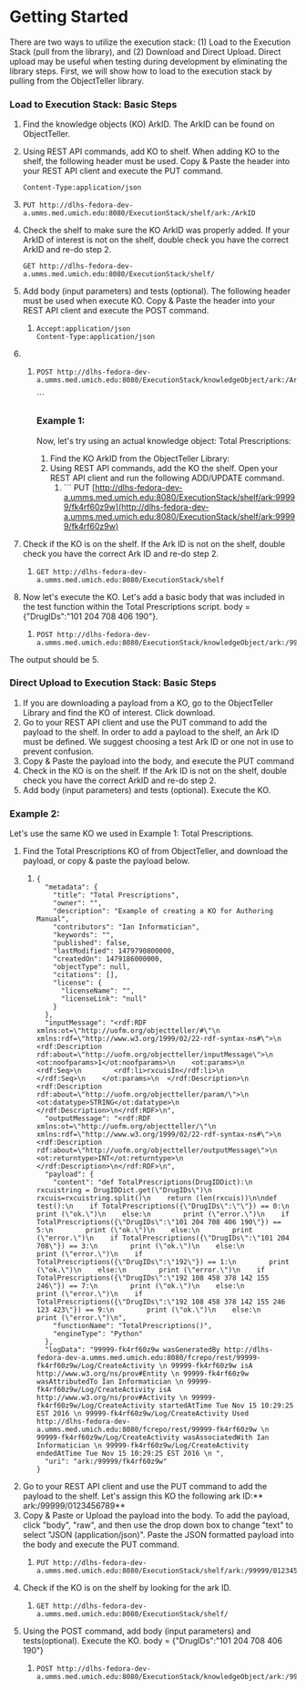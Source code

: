 # Getting Started

There are two ways to utilize the execution stack: \(1\) Load to the Execution Stack \(pull from the library\), and \(2\) Download and Direct Upload. Direct upload may be useful when testing during development by eliminating the library steps. First, we will show how to load to the execution stack by pulling from the ObjectTeller library.

### Load to Execution Stack: Basic Steps

1. Find the knowledge objects \(KO\) ArkID. The ArkID can be found on ObjectTeller.

2. Using REST API commands, add KO to shelf. When adding KO to the shelf, the following header must be used. Copy & Paste the header into your REST API client and execute the PUT command.

   ```
   Content-Type:application/json
   ```

3. ```
   PUT http://dlhs-fedora-dev-a.umms.med.umich.edu:8080/ExecutionStack/shelf/ark:/ArkID
   ```
4. Check the shelf to make sure the KO ArkID was properly added. If your ArkID of interest is not on the shelf, double check you have the correct ArkID and re-do step 2.

   ```
   GET http://dlhs-fedora-dev-a.umms.med.umich.edu:8080/ExecutionStack/shelf/
   ```

5. Add body \(input parameters\) and tests \(optional\). The following header must be used when execute KO. Copy & Paste the header into your REST API client and execute the POST command.

   1. ```
      Accept:application/json
      Content-Type:application/json
      ```

6. 1. ```
      POST http://dlhs-fedora-dev-a.umms.med.umich.edu:8080/ExecutionStack/knowledgeObject/ark:/ArkID/result
      ```

      \`\`\`

      ### Example 1:

      Now, let's try using an actual knowledge object: Total Prescriptions:

      1. Find the KO ArkID from the ObjectTeller Library:
      2. Using REST API commands, add the KO the shelf. Open your REST API client and run the following ADD/UPDATE command.
         1. \`\`\`
            PUT [http://dlhs-fedora-dev-a.umms.med.umich.edu:8080/ExecutionStack/shelf/ark:99999/fk4rf60z9w](http://dlhs-fedora-dev-a.umms.med.umich.edu:8080/ExecutionStack/shelf/ark:99999/fk4rf60z9w)
7. Check if the KO is on the shelf. If the Ark ID is not on the shelf, double check you have the correct Ark ID and re-do step 2.   
   1. `GET http://dlhs-fedora-dev-a.umms.med.umich.edu:8080/ExecutionStack/shelf`

8. Now let's execute the KO. Let's add a basic body that was included in the test function within the Total Prescriptions script. body = {"DrugIDs":"101 204 708 406 190"}.
   1. ```
      POST http://dlhs-fedora-dev-a.umms.med.umich.edu:8080/ExecutionStack/knowledgeObject/ark:/99999/fk4rf60z9w/result
      ```

The output should be 5.

### Direct Upload to Execution Stack: Basic Steps

1. If you are downloading a payload from a KO, go to the ObjectTeller Library and find the KO of interest. Click download.
2. Go to your REST API client and use the PUT command to add the payload to the shelf. In order to add a payload to the shelf, an Ark ID must be defined. We suggest choosing a test Ark ID or one not in use to prevent confusion. 
3. Copy & Paste the payload into the body, and execute the PUT command
4. Check in the KO is on the shelf. If the Ark ID is not on the shelf, double check you have the correct ArkID and re-do step 2.
5. Add body \(input parameters\) and tests \(optional\). Execute the KO.

### Example 2:

Let's use the same KO we used in Example 1: Total Prescriptions.

1. Find the Total Prescriptions KO of from ObjectTeller, and download the payload, or copy & paste the payload below.
   1. ```
      {
        "metadata": {
          "title": "Total Prescriptions",
          "owner": "",
          "description": "Example of creating a KO for Authoring Manual",
          "contributors": "Ian Informatician",
          "keywords": "",
          "published": false,
          "lastModified": 1479790800000,
          "createdOn": 1479186000000,
          "objectType": null,
          "citations": [],
          "license": {
            "licenseName": "",
            "licenseLink": "null"
          }
        },
        "inputMessage": "<rdf:RDF xmlns:ot=\"http://uofm.org/objectteller/#\"\n xmlns:rdf=\"http://www.w3.org/1999/02/22-rdf-syntax-ns#\">\n  <rdf:Description rdf:about=\"http://uofm.org/objectteller/inputMessage\">\n    <ot:noofparams>1</ot:noofparams>\n    <ot:params>\n      <rdf:Seq>\n        <rdf:li>rxcuisIn</rdf:li>\n      </rdf:Seq>\n    </ot:params>\n  </rdf:Description>\n  <rdf:Description rdf:about=\"http://uofm.org/objectteller/param/\">\n    <ot:datatype>STRING</ot:datatype>\n  </rdf:Description>\n</rdf:RDF>\n",
        "outputMessage": "<rdf:RDF xmlns:ot=\"http://uofm.org/objectteller/\"\n  xmlns:rdf=\"http://www.w3.org/1999/02/22-rdf-syntax-ns#\">\n  <rdf:Description rdf:about=\"http://uofm.org/objectteller/outputMessage\">\n    <ot:returntype>INT</ot:returntype>\n  </rdf:Description>\n</rdf:RDF>\n",
        "payload": {
          "content": "def TotalPrescriptions(DrugIDDict):\n    rxcuistring = DrugIDDict.get(\"DrugIDs\")\n    rxcuis=rxcuistring.split()\n    return (len(rxcuis))\n\ndef test():\n    if TotalPrescriptions({\"DrugIDs\":\"\"}) == 0:\n        print (\"ok.\")\n    else:\n        print (\"error.\")\n    if TotalPrescriptions({\"DrugIDs\":\"101 204 708 406 190\"}) == 5:\n        print (\"ok.\")\n    else:\n        print (\"error.\")\n    if TotalPrescriptions({\"DrugIDs\":\"101 204 708\"}) == 3:\n        print (\"ok.\")\n    else:\n        print (\"error.\")\n    if TotalPrescriptions({\"DrugIDs\":\"192\"}) == 1:\n        print (\"ok.\")\n    else:\n        print (\"error.\")\n    if TotalPrescriptions({\"DrugIDs\":\"192 108 458 378 142 155 246\"}) == 7:\n        print (\"ok.\")\n    else:\n        print (\"error.\")\n    if TotalPrescriptions({\"DrugIDs\":\"192 108 458 378 142 155 246 123 423\"}) == 9:\n        print (\"ok.\")\n    else:\n        print (\"error.\")\n",
          "functionName": "TotalPrescriptions()",
          "engineType": "Python"
        },
        "logData": "99999-fk4rf60z9w wasGeneratedBy http://dlhs-fedora-dev-a.umms.med.umich.edu:8080/fcrepo/rest/99999-fk4rf60z9w/Log/CreateActivity \n 99999-fk4rf60z9w isA http://www.w3.org/ns/prov#Entity \n 99999-fk4rf60z9w wasAttributedTo Ian Informatician \n 99999-fk4rf60z9w/Log/CreateActivity isA http://www.w3.org/ns/prov#Activity \n 99999-fk4rf60z9w/Log/CreateActivity startedAtTime Tue Nov 15 10:29:25 EST 2016 \n 99999-fk4rf60z9w/Log/CreateActivity Used http://dlhs-fedora-dev-a.umms.med.umich.edu:8080/fcrepo/rest/99999-fk4rf60z9w \n 99999-fk4rf60z9w/Log/CreateActivity wasAssociatedWith Ian Informatician \n 99999-fk4rf60z9w/Log/CreateActivity endedAtTime Tue Nov 15 10:29:25 EST 2016 \n ",
        "uri": "ark:/99999/fk4rf60z9w"
      }
      ```
2. Go to your REST API client and use the PUT command to add the payload to the shelf. Let's assign this KO the following ark ID:** ark:/99999/0123456789**
3. Copy & Paste or Upload the payload into the body. To add the payload, click "body", "raw", and then use the drop down box to change "text" to select "JSON \(application/json\)". Paste the JSON formatted payload into the body and execute the PUT command.
   1. ```
      PUT http://dlhs-fedora-dev-a.umms.med.umich.edu:8080/ExecutionStack/shelf/ark:/99999/0123456789
      ```
4. Check if the KO is on the shelf by looking for the ark ID.
   1. ```
      GET http://dlhs-fedora-dev-a.umms.med.umich.edu:8080/ExecutionStack/shelf/
      ```
5. Using the POST command, add body \(input parameters\) and tests\(optional\). Execute the KO.
   body = {"DrugIDs":"101 204 708 406 190"}
   1. ```
      POST http://dlhs-fedora-dev-a.umms.med.umich.edu:8080/ExecutionStack/knowledgeObject/ark:/99999/0123456789/result
      ```



